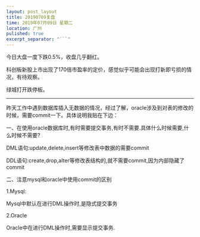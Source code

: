 ```yaml
---
layout: post_layout
title: 20190709复盘
time: 2019年07月09日 星期二
location: 广州
pulished: true
excerpt_separator: "```"
---
```



 今日大盘一度下跌0.5%，收盘几乎翻红。
 
 科创板新股上市出现了170倍市盈率的定价，感觉似乎可能会出现打新即亏损的情况，有待观察。
 
 绿城打开跌停板。
 
 
 ----------------------------------------------------------------------------------------
 
昨天工作中遇到数据库插入无数据的情况，经过了解，oracle涉及到对表的修改的时候，需要commit一下。具体说明我贴在下边：

一、在使用oracle数据库时,有时需要提交事务,有时不需要.具体什么时候需要,什么时候不需要?

DML语句:update,delete,insert等修改表中数据的需要commit

DDL语句:create,drop,alter等修改表结构的,就不需要commit,因为内部隐藏了commit

二、注意mysql和oracle中使用commit的区别 

1.Mysql: 

Mysql中默认在进行DML操作时,是隐式提交事务

2.Oracle

Oracle中在进行DML操作时,需要显示提交事务.
